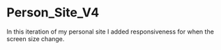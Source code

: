 # Person_Site_V4
In this iteration of my personal site I added responsiveness for when the screen size change. 
